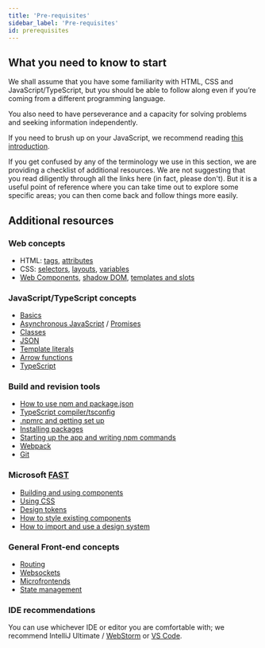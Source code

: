 ```yaml
---
title: 'Pre-requisites'
sidebar_label: 'Pre-requisites'
id: prerequisites
---
```


## What you need to know to start
We shall assume that you have some familiarity with HTML, CSS and JavaScript/TypeScript, but you should be able to follow along even if you’re coming from a different programming language.

You also need to have perseverance and a capacity for solving problems and seeking information independently.

If you need to brush up on your JavaScript, we recommend reading [this introduction](https://developer.mozilla.org/en-US/docs/Web/JavaScript/A_re-introduction_to_JavaScript).

If you get confused by any of the terminology we use in this section, we are providing a checklist of additional resources. We are not suggesting that you read diligently through all the links here (in fact, please don't). But it is a useful point of reference where you can take time out to explore some specific areas; you can then come back and follow things more easily.

## Additional resources

### Web concepts
- HTML: [tags](https://www.w3schools.com/TAgs/default.asp), [attributes](https://www.w3schools.com/TAgs/ref_attributes.asp)
- CSS: [selectors](https://www.w3schools.com/cssref/css_selectors.asp), [layouts](https://developer.mozilla.org/en-US/docs/Learn/CSS/CSS_layout), [variables](https://developer.mozilla.org/en-US/docs/Web/CSS/Using_CSS_custom_properties)
- [Web Components](https://developer.mozilla.org/en-US/docs/Web/Web_Components), [shadow DOM](https://developer.mozilla.org/en-US/docs/Web/Web_Components/Using_shadow_DOM), [templates and slots](https://developer.mozilla.org/en-US/docs/Web/Web_Components/Using_templates_and_slots)

### JavaScript/TypeScript concepts
- [Basics](https://developer.mozilla.org/en-US/docs/Learn/Getting_started_with_the_web/JavaScript_basics)
- [Asynchronous JavaScript](https://developer.mozilla.org/en-US/docs/Learn/JavaScript/Asynchronous) / [Promises](https://developer.mozilla.org/en-US/docs/Learn/JavaScript/Asynchronous/Promises)
- [Classes](https://developer.mozilla.org/en-US/docs/Web/JavaScript/Reference/Classes)
- [JSON](https://developer.mozilla.org/en-US/docs/Learn/JavaScript/Objects/JSON)
- [Template literals](https://developer.mozilla.org/en-US/docs/Web/JavaScript/Reference/Template_literals)
- [Arrow functions](https://developer.mozilla.org/en-US/docs/Web/JavaScript/Reference/Functions/Arrow_functions)
- [TypeScript](https://www.typescriptlang.org/docs/handbook/release-notes/overview.html)

### Build and revision tools
- [How to use npm and package.json](https://docs.npmjs.com/cli/v7/configuring-npm/package-json)
- [TypeScript compiler/tsconfig](https://www.typescriptlang.org/docs/handbook/tsconfig-json.html)
- [.npmrc and getting set up](https://docs.npmjs.com/cli/v8/configuring-npm/npmrc)
- [Installing packages](https://docs.npmjs.com/cli/v8/commands/npm-install)
- [Starting up the app and writing npm commands](/front-end/basics/package-json-basics/#scripts)
- [Webpack](https://webpack.js.org/concepts/)
- [Git](https://github.com/git-guides)

### Microsoft [FAST](https://github.com/microsoft/fast)
- [Building and using components](https://www.fast.design/docs/category/building-components)
- [Using CSS](https://www.fast.design/docs/fast-element/leveraging-css)
- [Design tokens](https://www.fast.design/docs/design-systems/design-tokens)
- [How to style existing components](/front-end/basics/inserting-a-grid/#going-further)
- [How to import and use a design system](https://www.fast.design/docs/category/creating-design-systems) 
<!-- TODO: link to foundation-ui example when we have one -->

### General Front-end concepts
- [Routing](https://developpaper.com/question/what-is-front-end-routing-when-is-front-end-routing-appropriate-what-are-the-advantages-and-disadvantages-of-front-end-routing/)
- [Websockets](https://developer.mozilla.org/en-US/docs/Web/API/WebSockets_API)
- [Microfrontends](https://martinfowler.com/articles/micro-frontends.html)
- [State management](https://dev.to/snickdx/the-frontend-hitchhikers-guide-state-management-30ji) 
<!-- TODO: link to foundation-store example when we have one -->

### IDE recommendations
You can use whichever IDE or editor you are comfortable with; we recommend IntelliJ Ultimate / [WebStorm](https://www.jetbrains.com/webstorm/) or [VS Code](https://code.visualstudio.com/).

